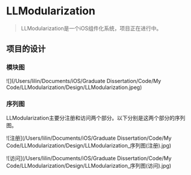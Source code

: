 # LLModularization

> LLModularization是一个iOS组件化系统，项目正在进行中。

## 项目的设计

### 模块图

![](/Users/lilin/Documents/iOS/Graduate Dissertation/Code/My Code/LLModularization/Design/LLModularization.jpeg)

### 序列图

LLModularization主要分注册和访问两个部分。以下分别是这两个部分的序列图。

![注册](/Users/lilin/Documents/iOS/Graduate Dissertation/Code/My Code/LLModularization/Design/LLModularization_序列图(注册).jpg)

![访问](/Users/lilin/Documents/iOS/Graduate Dissertation/Code/My Code/LLModularization/Design/LLModularization_序列图(访问).jpg)